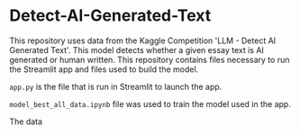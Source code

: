 # Detect-AI-Generated-Text
This repository uses data from the Kaggle Competition 'LLM - Detect AI Generated Text'. This model detects whether a given essay text is AI generated or human written.
This repository contains files necessary to run the Streamlit app and files used to build the model.

`app.py` is the file that is run in Streamlit to launch the app.

`model_best_all_data.ipynb` file was used to train the model used in the app.

The data 


